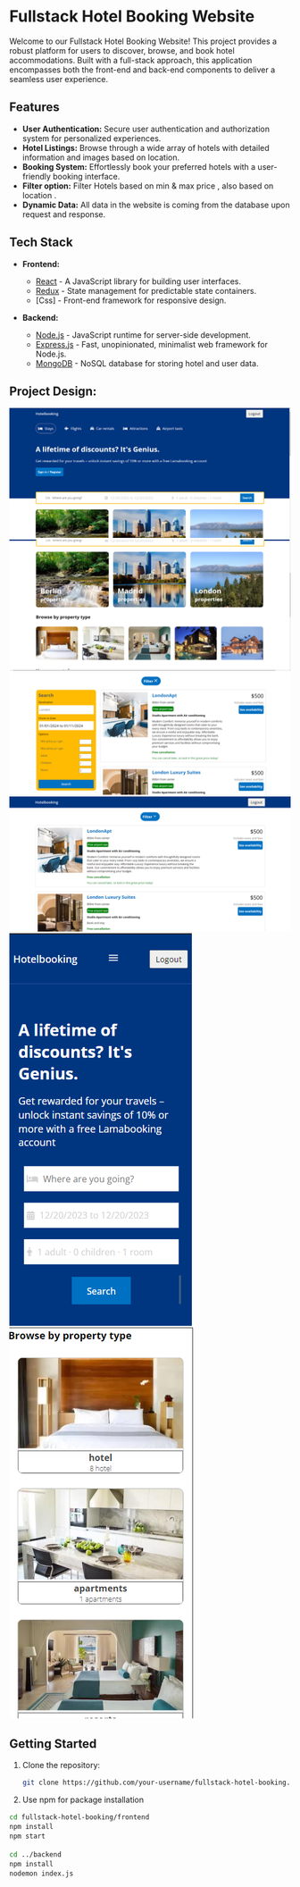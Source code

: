 # Fullstack Hotel Booking Website

Welcome to our Fullstack Hotel Booking Website! This project provides a robust platform for users to discover, browse, and book hotel accommodations. Built with a full-stack approach, this application encompasses both the front-end and back-end components to deliver a seamless user experience.

## Features

- **User Authentication:** Secure user authentication and authorization system for personalized experiences.
- **Hotel Listings:** Browse through a wide array of hotels with detailed information and images based on location.
- **Booking System:** Effortlessly book your preferred hotels with a user-friendly booking interface.
- **Filter option:** Filter Hotels based on min & max price , also based on location .
- **Dynamic Data:** All data in the website is coming from the database upon request and response.

## Tech Stack

- **Frontend:**
  - [React](https://reactjs.org/) - A JavaScript library for building user interfaces.
  - [Redux](https://redux.js.org/) - State management for predictable state containers.
  - [Css] - Front-end framework for responsive design.

- **Backend:**
  - [Node.js](https://nodejs.org/) - JavaScript runtime for server-side development.
  - [Express.js](https://expressjs.com/) - Fast, unopinionated, minimalist web framework for Node.js.
  - [MongoDB](https://www.mongodb.com/) - NoSQL database for storing hotel and user data.
## Project Design:
![Hotel Image](home1.png)
![Hotel Image](home2.png)
![Hotel Image](search1.png)
![Hotel Image](search2.png)
![Hotel Image](mob1.png)
![Hotel Image](mob2.png)
## Getting Started

1. Clone the repository:
   ```bash
   git clone https://github.com/your-username/fullstack-hotel-booking.git

2. Use npm for package installation
```bash
cd fullstack-hotel-booking/frontend
npm install
npm start

cd ../backend
npm install
nodemon index.js

